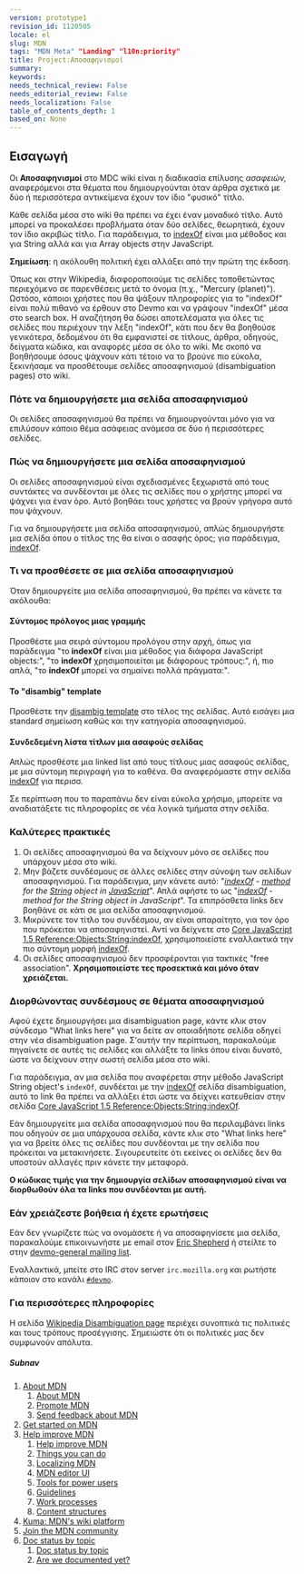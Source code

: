 ```yaml
---
version: prototype1
revision_id: 1120505
locale: el
slug: MDN
tags: "MDN Meta" "Landing" "l10n:priority"
title: Project:Αποσαφηνισμοί
summary: 
keywords: 
needs_technical_review: False
needs_editorial_review: False
needs_localization: False
table_of_contents_depth: 1
based_on: None
---
```

<h2 id="Εισαγωγή">Εισαγωγή</h2>

<p>Οι <strong>Αποσαφηνισμοί</strong> στο MDC wiki είναι η διαδικασία επίλυσης <em style="font-style:italic">ασαφειών</em><em>,</em> αναφερόμενοι στα θέματα που δημιουργούνται όταν άρθρα σχετικά με δύο ή περισσότερα αντικείμενα έχουν τον ίδιο "φυσικό" τίτλο.</p>

<p>Κάθε σελίδα μέσα στο wiki θα πρέπει να έχει έναν μοναδικό τίτλο. Αυτό μπορεί να προκαλέσει προβλήματα όταν δύο σελίδες, θεωρητικά, έχουν τον ίδιο ακριβώς τίτλο. Για παράδειγμα, το <a href="/en/indexOf" title="en/indexOf">indexOf</a> είναι μια μέθοδος και για String αλλά και για Array objects στην JavaScript.</p>

<div class="note"><span class="highlightred"><strong>Σημείωση</strong>: η ακόλουθη πολιτική έχει αλλάξει από την πρώτη της έκδοση.</span></div>

<p>Όπως και στην Wikipedia, διαφοροποιούμε τις σελίδες τοποθετώντας περιεχόμενο σε παρενθέσεις μετά το όνομα (π.χ., "Mercury (planet)"). Ωστόσο, κάποιοι χρήστες που θα ψάξουν πληροφορίες για το "indexOf" είναι πολύ πιθανό να έρθουν στο Devmo και να γράψουν "indexOf" μέσα στο search box. Η αναζήτηση θα δώσει αποτελέσματα για όλες τις σελίδες που περιέχουν την λέξη "indexOf", κάτι που δεν θα βοηθούσε γενικότερα, δεδομένου ότι θα εμφανιστεί σε τίτλους, άρθρα, οδηγούς, δείγματα κώδικα, και αναφορές μέσα σε όλο το wiki. Με σκοπό να βοηθήσουμε όσους ψάχνουν κάτι τέτοιο να το βρούνε πιο εύκολα, ξεκινήσαμε να προσθέτουμε σελίδες αποσαφηνισμού (disambiguation pages) στο wiki.</p>

<h3 id="When_to_create_a_disambiguation_page" name="When_to_create_a_disambiguation_page">Πότε να δημιουργήσετε μια σελίδα αποσαφηνισμού</h3>

<p>Οι σελίδες αποσαφηνισμού θα πρέπει να δημιουργούνται μόνο για να επιλύσουν κάποιο θέμα ασάφειας ανάμεσα σε δύο ή περισσότερες σελίδες.</p>

<h3 id="How_to_create_a_disambiguation_page" name="How_to_create_a_disambiguation_page">Πώς να δημιουργήσετε μια σελίδα αποσαφηνισμού</h3>

<p>Οι σελίδες αποσαφηνισμού είναι σχεδιασμένες ξεχωριστά από τους συντάκτες να συνδέονται με όλες τις σελίδες που ο χρήστης μπορεί να ψάχνει για έναν όρο. Αυτό βοηθάει τους χρήστες να βρούν γρήγορα αυτό που ψάχνουν.</p>

<p>Για να δημιουργήσετε μια σελίδα αποσαφηνισμού, απλώς δημιουργήστε μια σελίδα όπου ο τίτλος της θα είναι ο ασαφής όρος; για παράδειγμα, <a href="/en/indexOf" title="en/indexOf">indexOf</a>.</p>

<h3 id="What_to_include_in_a_disambiguation_page" name="What_to_include_in_a_disambiguation_page">Τι να προσθέσετε σε μια σελίδα αποσαφηνισμού</h3>

<p>Όταν δημιουργείτε μια σελίδα αποσαφηνισμού, θα πρέπει να κάνετε τα ακόλουθα:</p>

<h4 id="Short_introductory_line" name="Short_introductory_line">Σύντομος πρόλογος μιας γραμμής</h4>

<p>Προσθέστε μια σειρά σύντομου προλόγου στην αρχή, όπως για παράδειγμα&nbsp;"το<strong> indexOf</strong> είναι μια μέθοδος για διάφορα JavaScript objects:", "το <strong>indexOf</strong> χρησιμοποιείται με διάφορους τρόπους:", ή, πιο απλά, "το <strong>indexOf</strong> μπορεί να σημαίνει πολλά πράγματα:".</p>

<h4 id="The_.22disambig.22_template" name="The_.22disambig.22_template">Το "disambig" template</h4>

<p>Προσθέστε την <a href="/Project:en/Custom_Templates#Template:disambig" title="Project:en/Custom_Templates#Template:disambig">disambig template</a> στο τέλος της σελίδας. Αυτό εισάγει μια standard σημείωση καθώς και την κατηγορία αποσαφηνισμού.</p>

<h4 id="Linked_list_of_ambiguous_page_titles" name="Linked_list_of_ambiguous_page_titles">Συνδεδεμένη λίστα τίτλων μια ασαφούς σελίδας</h4>

<p>Απλώς προσθέστε μια linked list από τους τίτλους μιας ασαφούς σελίδας, με μια σύντομη περιγραφή για το καθένα. Θα αναφερόμαστε στην σελίδα <a href="/en/indexOf" title="en/indexOf">indexOf</a> για περισσ.</p>

<p>Σε περίπτωση που το παραπάνω δεν είναι εύκολα χρήσιμο, μπορείτε να αναδιατάξετε τις πληροφορίες σε νέα λογικά τμήματα στην σελίδα.</p>

<h3 id="Best_Practices" name="Best_Practices">Καλύτερες πρακτικές</h3>

<ol>
 <li>Οι σελίδες αποσαφηνισμού θα να δείχνουν μόνο σε σελίδες που υπάρχουν μέσα στο wiki.</li>
 <li>Μην βάζετε συνδέσμους σε άλλες σελίδες στην σύνοψη των σελίδων αποσαφηνισμού. Για παράδειγμα, μην κάνετε αυτό: "<em><a href="/en/indexOf" title="en/indexOf">indexOf</a> - <a href="/en/DOM/form.method" title="en/DOM/form.method">method</a> for the <a href="/en/String" title="en/String">String</a> object in <a href="/en/JavaScript" title="en/JavaScript">JavaScript</a></em>". Απλά αφήστε το ως "<em><a href="/en/indexOf" title="en/indexOf">indexOf</a> - method for the String object in JavaScript</em>". Τα επιπρόσθετα links δεν βοηθάνε σε κάτι σε μια σελίδα αποσαφηνισμού.</li>
 <li>Μικρύνετε τον τίτλο του συνδέσμου, αν είναι απαραίτητο, για τον όρο που πρόκειται να αποσαφηνιστεί. Αντί να δείχνετε στο <a href="/en/JavaScript/Reference/Global_Objects/String/indexOf" title="en/Core_JavaScript_1.5_Reference/Global_Objects/String/indexOf">Core JavaScript 1.5 Reference:Objects:String:indexOf</a>, χρησιμοποιείστε εναλλακτικά την πιο σύντομη μορφή <a href="/en/JavaScript/Reference/Global_Objects/String/indexOf" title="en/Core_JavaScript_1.5_Reference/Global_Objects/String/indexOf">indexOf</a>.</li>
 <li>Οι σελίδες αποσαφηνισμού δεν προσφέρονται για τακτικές "free association". <strong>Χρησιμοποιείστε τες προσεκτικά και μόνο όταν χρειάζεται.</strong></li>
</ol>

<h3 id="Fixing_links_to_disambiguated_topics" name="Fixing_links_to_disambiguated_topics">Διορθώνοντας συνδέσμους σε θέματα αποσαφηνισμού</h3>

<p>Αφού έχετε δημιουργήσει μια disambiguation page, κάντε κλικ στον σύνδεσμο "What links here" για να δείτε αν οποιαδήποτε σελίδα οδηγεί στην νέα disambiguation page. Σ'αυτήν την περίπτωση, παρακαλούμε πηγαίνετε σε αυτές τις σελίδες και αλλάξτε τα links όπου είναι δυνατό, ώστε να δείχνουν στην σωστή σελίδα μέσα στο wiki.</p>

<p>Για παράδειγμα, αν μια σελίδα που αναφέρεται στην μέθοδο JavaScript String object's <code>indexOf</code>, συνδέεται με την <a href="/en/indexOf" title="en/indexOf">indexOf</a> σελίδα disambiguation, αυτό το link θα πρέπει να αλλάξει έτσι ώστε να δείχνει κατευθείαν στην σελίδα <a href="/en/JavaScript/Reference/Global_Objects/String/indexOf" title="en/Core_JavaScript_1.5_Reference/Global_Objects/String/indexOf">Core JavaScript 1.5 Reference:Objects:String:indexOf</a>.</p>

<p>Εάν δημιουργείτε μια σελίδα αποσαφηνισμού που θα περιλαμβάνει links που οδηγούν σε μια υπάρχουσα σελίδα, κάντε κλικ στο "What links here" για να βρείτε όλες τις σελίδες που συνδέονται με την σελίδα που πρόκειται να μετακινήσετε. Σιγουρευτείτε ότι εκείνες οι σελίδες δεν θα υποστούν αλλαγές πριν κάνετε την μεταφορά.</p>

<p><strong>Ο κώδικας τιμής για την δημιουργία σελίδων αποσαφηνισμού είναι να διορθωθούν όλα τα links που συνδέονται με αυτή.</strong></p>

<h3 id="If_you_need_help_or_have_questions" name="If_you_need_help_or_have_questions">Εάν χρειάζεστε βοήθεια ή έχετε ερωτήσεις</h3>

<p>Εάν δεν γνωρίζετε πώς να ονομάσετε ή να αποσαφηνίσετε μια σελίδα, παρακαλούμε επικοινωνήστε με email στον <a class="link-mailto" href="mailto:eshepherd@mozilla.com" title="mailto:eshepherd@mozilla.com">Eric Shepherd</a> ή στείλτε το στην <a class="external" href="http://mail.mozilla.org/listinfo/devmo-general">devmo-general mailing list</a>.</p>

<p>Εναλλακτικά, μπείτε στο IRC στον server <code>irc.mozilla.org</code> και ρωτήστε κάποιον στο κανάλι <code><a class="link-irc" href="irc://irc.mozilla.org/#devmo">#devmo</a></code>.</p>

<h3 id="For_more_information" name="For_more_information">Για περισσότερες πληροφορίες</h3>

<p>Η σελίδα <a class="external" href="http://en.wikipedia.org/wiki/Disambiguation">Wikipedia Disambiguation page</a> περιέχει συνοπτικά τις πολιτικές και τους τρόπους προσέγγισης. Σημειώστε ότι οι πολιτικές μας δεν συμφωνούν απόλυτα.</p>

<h5 id="Subnav">Subnav</h5>

<ol>
 <li><a href="/el/docs/MDN/About">About MDN</a>

  <ol>
   <li><a href="/el/docs/MDN/About">About MDN</a></li>
   <li><a href="/el/docs/MDN/About/Promote">Promote MDN</a></li>
   <li><a href="/el/docs/MDN/Feedback">Send feedback about MDN</a></li>
  </ol>
 </li>
 <li><a href="/el/docs/MDN/Getting_started">Get started on MDN</a></li>
 <li><a href="/el/docs/MDN/Contribute">Help improve MDN</a>
  <ol>
   <li><a href="/el/docs/MDN/Contribute">Help improve MDN</a></li>
   <li><a href="/el/docs/MDN/Contribute/Howto">Things you can do</a></li>
   <li><a href="/el/docs/MDN/Contribute/Localize">Localizing MDN</a></li>
   <li><a href="/el/docs/MDN/Contribute/Editor">MDN editor UI</a></li>
   <li><a href="/el/docs/MDN/Contribute/Tools">Tools for power users</a></li>
   <li><a href="/el/docs/MDN/Contribute/Guidelines">Guidelines</a></li>
   <li><a href="/el/docs/MDN/Contribute/Processes">Work processes</a></li>
   <li><a href="/el/docs/MDN/Contribute/Structures">Content structures</a></li>
  </ol>
 </li>
 <li><a href="/el/docs/MDN/Kuma">Kuma: MDN's wiki platform</a></li>
 <li><a href="/el/docs/MDN/Community">Join the MDN community</a></li>
 <li><a href="/el/docs/MDN/Doc_status">Doc status by topic</a>
  <ol>
   <li><a href="/el/docs/MDN/Doc_status">Doc status by topic</a></li>
   <li><a href="/el/docs/MDN/Doc_status/Overview">Are we documented yet?</a></li>
  </ol>
 </li>
</ol>

